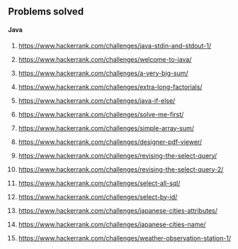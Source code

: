 ## Problems solved#### Java1. https://www.hackerrank.com/challenges/java-stdin-and-stdout-1/1. https://www.hackerrank.com/challenges/welcome-to-java/1. https://www.hackerrank.com/challenges/a-very-big-sum/1. https://www.hackerrank.com/challenges/extra-long-factorials/1. https://www.hackerrank.com/challenges/java-if-else/1. https://www.hackerrank.com/challenges/solve-me-first/1. https://www.hackerrank.com/challenges/simple-array-sum/1. https://www.hackerrank.com/challenges/designer-pdf-viewer/
1. https://www.hackerrank.com/challenges/revising-the-select-query/
1. https://www.hackerrank.com/challenges/revising-the-select-query-2/
1. https://www.hackerrank.com/challenges/select-all-sql/
1. https://www.hackerrank.com/challenges/select-by-id/
1. https://www.hackerrank.com/challenges/japanese-cities-attributes/
1. https://www.hackerrank.com/challenges/japanese-cities-name/
1. https://www.hackerrank.com/challenges/weather-observation-station-1/
